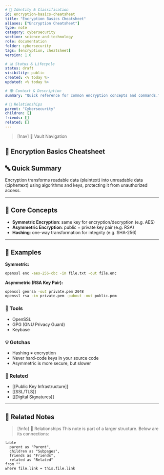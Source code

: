 ```yaml
---
# 📄 Identity & Classification
id: encryption-basics-cheatsheet
title: "Encryption Basics Cheatsheet"
aliases: ["Encryption Cheatsheet"]
type: note
category: cybersecurity
section: science-and-technology
role: documentation
folder: cybersecurity
tags: [encryption, cheatsheet]
version: 1.0

# 📊 Status & Lifecycle
status: draft
visibility: public
created: <% today %>
updated: <% today %>

# 📚 Context & Description
summary: "Quick reference for common encryption concepts and commands."

# 🧱 Relationships
parent: "Cybersecurity"
children: []
friends: []
related: []
---
```


> [!nav] 🧱 Vault Navigation
<!-- Relative Nav Bars -->
<!-- Notes -->
<!-- Learnings -->
<!-- Libraries -->
<!-- System -->

## 🔐 Encryption Basics Cheatsheet

## 🔤 Quick Summary
Encryption transforms readable data (plaintext) into unreadable data (ciphertext) using algorithms and keys, protecting it from unauthorized access.

---

## 🧠 Core Concepts
- **Symmetric Encryption**: same key for encryption/decryption (e.g. AES)
- **Asymmetric Encryption**: public + private key pair (e.g. RSA)
- **Hashing**: one-way transformation for integrity (e.g. SHA-256)

---

## 📐 Examples

**Symmetric:**
```bash
openssl enc -aes-256-cbc -in file.txt -out file.enc
```

**Asymmetric (RSA Key Pair):**
```bash
openssl genrsa -out private.pem 2048
openssl rsa -in private.pem -pubout -out public.pem
```

### 🧰 Tools
- OpenSSL
- GPG (GNU Privacy Guard)
- Keybase

### 💡 Gotchas
- Hashing ≠ encryption
- Never hard-code keys in your source code
- Asymmetric is more secure, but slower

### 🔗 Related
- [[Public Key Infrastructure]]
- [[SSL/TLS]]
- [[Digital Signatures]]

---

## 🔗 Related Notes

> [!info] 🧠 Relationships
> This note is part of a larger structure. Below are its connections:

```dataview
table
  parent as "Parent",
  children as "Subpages",
  friends as "Friends",
  related as "Related"
from ""
where file.link = this.file.link
```
